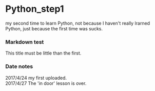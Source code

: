 # Python_step1
my second time to learn Python, not because I haven't really lrarned Python, just because the first time was sucks.
### Markdown test
This title must be little than the first. 
### Date notes
2017/4/24 my first uploaded.  
2017/4/27 The 'in door' lesson is over.
